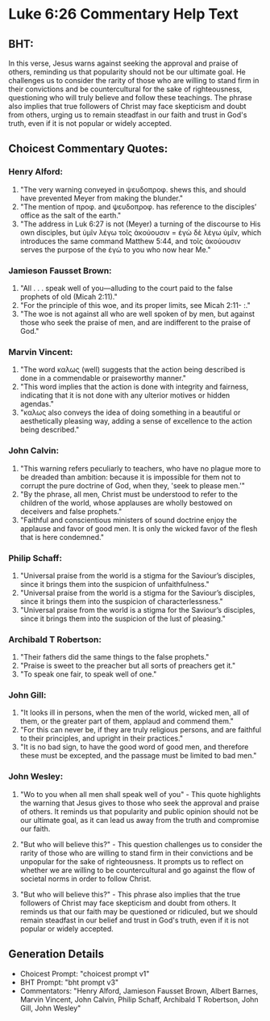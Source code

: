 # Luke 6:26 Commentary Help Text

## BHT:
In this verse, Jesus warns against seeking the approval and praise of others, reminding us that popularity should not be our ultimate goal. He challenges us to consider the rarity of those who are willing to stand firm in their convictions and be countercultural for the sake of righteousness, questioning who will truly believe and follow these teachings. The phrase also implies that true followers of Christ may face skepticism and doubt from others, urging us to remain steadfast in our faith and trust in God's truth, even if it is not popular or widely accepted.

## Choicest Commentary Quotes:
### Henry Alford:
1. "The very warning conveyed in ψευδοπροφ. shews this, and should have prevented Meyer from making the blunder."
2. "The mention of προφ. and ψευδοπροφ. has reference to the disciples’ office as the salt of the earth."
3. "The address in Luk 6:27 is not (Meyer) a turning of the discourse to His own disciples, but ὑμῖν λέγω τοῖς ἀκούουσιν = ἐγὼ δὲ λέγω ὑμῖν, which introduces the same command Matthew 5:44, and τοῖς ἀκούουσιν serves the purpose of the ἐγώ to you who now hear Me."

### Jamieson Fausset Brown:
1. "All . . . speak well of you—alluding to the court paid to the false prophets of old (Micah 2:11)."
2. "For the principle of this woe, and its proper limits, see Micah 2:11- :."
3. "The woe is not against all who are well spoken of by men, but against those who seek the praise of men, and are indifferent to the praise of God."

### Marvin Vincent:
1. "The word καλως (well) suggests that the action being described is done in a commendable or praiseworthy manner."
2. "This word implies that the action is done with integrity and fairness, indicating that it is not done with any ulterior motives or hidden agendas."
3. "καλως also conveys the idea of doing something in a beautiful or aesthetically pleasing way, adding a sense of excellence to the action being described."

### John Calvin:
1. "This warning refers peculiarly to teachers, who have no plague more to be dreaded than ambition: because it is impossible for them not to corrupt the pure doctrine of God, when they, 'seek to please men.'" 
2. "By the phrase, all men, Christ must be understood to refer to the children of the world, whose applauses are wholly bestowed on deceivers and false prophets."
3. "Faithful and conscientious ministers of sound doctrine enjoy the applause and favor of good men. It is only the wicked favor of the flesh that is here condemned."

### Philip Schaff:
1) "Universal praise from the world is a stigma for the Saviour’s disciples, since it brings them into the suspicion of unfaithfulness."
2) "Universal praise from the world is a stigma for the Saviour’s disciples, since it brings them into the suspicion of characterlessness."
3) "Universal praise from the world is a stigma for the Saviour’s disciples, since it brings them into the suspicion of the lust of pleasing."

### Archibald T Robertson:
1. "Their fathers did the same things to the false prophets." 
2. "Praise is sweet to the preacher but all sorts of preachers get it." 
3. "To speak one fair, to speak well of one."

### John Gill:
1. "It looks ill in persons, when the men of the world, wicked men, all of them, or the greater part of them, applaud and commend them."
2. "For this can never be, if they are truly religious persons, and are faithful to their principles, and upright in their practices."
3. "It is no bad sign, to have the good word of good men, and therefore these must be excepted, and the passage must be limited to bad men."

### John Wesley:
1. "Wo to you when all men shall speak well of you" - This quote highlights the warning that Jesus gives to those who seek the approval and praise of others. It reminds us that popularity and public opinion should not be our ultimate goal, as it can lead us away from the truth and compromise our faith.

2. "But who will believe this?" - This question challenges us to consider the rarity of those who are willing to stand firm in their convictions and be unpopular for the sake of righteousness. It prompts us to reflect on whether we are willing to be countercultural and go against the flow of societal norms in order to follow Christ.

3. "But who will believe this?" - This phrase also implies that the true followers of Christ may face skepticism and doubt from others. It reminds us that our faith may be questioned or ridiculed, but we should remain steadfast in our belief and trust in God's truth, even if it is not popular or widely accepted.


## Generation Details
- Choicest Prompt: "choicest prompt v1"
- BHT Prompt: "bht prompt v3"
- Commentators: "Henry Alford, Jamieson Fausset Brown, Albert Barnes, Marvin Vincent, John Calvin, Philip Schaff, Archibald T Robertson, John Gill, John Wesley"
